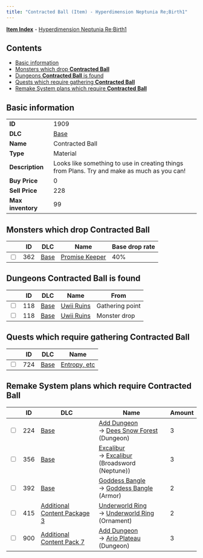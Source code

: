 ```yaml
---
title: "Contracted Ball (Item) - Hyperdimension Neptunia Re;Birth1"
---
```


[**Item Index**](/neptunia/rb1/item/index.html) - [Hyperdimension Neptunia Re;Birth1](/neptunia/rb1)

## Contents

- [Basic information](#basic-information)
- [Monsters which drop **Contracted Ball**](#monsters-which-drop-contracted-ball)
- [Dungeons **Contracted Ball** is found](#dungeons-contracted-ball-is-found)
- [Quests which require gathering **Contracted Ball**](#quests-which-require-gathering-contracted-ball)
- [Remake System plans which require **Contracted Ball**](#remake-system-plans-which-require-contracted-ball)

## Basic information

|   |   |
| -- | -- |
| **ID** | 1909 |
| **DLC** | [Base](/neptunia/rb1/dlc/1-base.html) |
| **Name** | Contracted Ball |
| **Type** | Material |
| **Description** | Looks like something to use in creating things from Plans. Try and make as much as you can! |
| **Buy Price** | 0 |
| **Sell Price** | 228 |
| **Max inventory** | 99 |

## Monsters which drop **Contracted Ball**

|    | ID | DLC | Name | Base drop rate |
| -- | -- | --- | ---- | -------------- |
| <input type="checkbox" id="rb1-monster-1-362" class="trackbox" /> | 362 | [Base](/neptunia/rb1/dlc/1-base.html) | [Promise Keeper](/neptunia/rb1/monster/1-362-promise-keeper.html) | 40% |

## Dungeons **Contracted Ball** is found

|    | ID | DLC | Name | From |
| -- | -- | --- | ---- | ---- |
| <input type="checkbox" id="rb1-dungeon-1-118" class="trackbox" /> | 118 | [Base](/neptunia/rb1/dlc/1-base.html) | [Uwii Ruins](/neptunia/rb1/dungeon/1-118-uwii-ruins.html) | Gathering point |
| <input type="checkbox" id="rb1-dungeon-1-118" class="trackbox" /> | 118 | [Base](/neptunia/rb1/dlc/1-base.html) | [Uwii Ruins](/neptunia/rb1/dungeon/1-118-uwii-ruins.html) | Monster drop |

## Quests which require gathering **Contracted Ball**

|    | ID | DLC | Name |
| -- | -- | --- | ---- |
| <input type="checkbox" id="rb1-quest-1-724" class="trackbox" /> | 724 | [Base](/neptunia/rb1/dlc/1-base.html) | [Entropy, etc](/neptunia/rb1/quest/1-724-entropy-etc.html) |

## Remake System plans which require **Contracted Ball**

|    | ID | DLC | Name | Amount |
| -- | -- | --- | ---- | ------ |
| <input type="checkbox" id="rb1-remake-1-224" class="trackbox" /> | 224 | [Base](/neptunia/rb1/dlc/1-base.html) | [Add Dungeon](/neptunia/rb1/remake/1-224-add-dungeon.html)<br />→ [Dees Snow Forest](/neptunia/rb1/dungeon/1-121-dees-snow-forest.html) (Dungeon) | 3 |
| <input type="checkbox" id="rb1-remake-1-356" class="trackbox" /> | 356 | [Base](/neptunia/rb1/dlc/1-base.html) | [Excalibur](/neptunia/rb1/remake/1-356-excalibur.html)<br />→ [Excalibur](/neptunia/rb1/item/1-2023-excalibur.html) (Broadsword (Neptune)) | 3 |
| <input type="checkbox" id="rb1-remake-1-392" class="trackbox" /> | 392 | [Base](/neptunia/rb1/dlc/1-base.html) | [Goddess Bangle](/neptunia/rb1/remake/1-392-goddess-bangle.html)<br />→ [Goddess Bangle](/neptunia/rb1/item/1-2533-goddess-bangle.html) (Armor) | 2 |
| <input type="checkbox" id="rb1-remake-12-415" class="trackbox" /> | 415 | [Additional Content Package 3](/neptunia/rb1/dlc/12-pack3.html) | [Underworld Ring](/neptunia/rb1/remake/12-415-underworld-ring.html)<br />→ [Underworld Ring](/neptunia/rb1/item/12-2743-underworld-ring.html) (Ornament) | 2 |
| <input type="checkbox" id="rb1-remake-16-900" class="trackbox" /> | 900 | [Additional Content Pack 7](/neptunia/rb1/dlc/16-pack7.html) | [Add Dungeon](/neptunia/rb1/remake/16-900-add-dungeon.html)<br />→ [Ario Plateau](/neptunia/rb1/dungeon/16-130-ario-plateau.html) (Dungeon) | 3 |